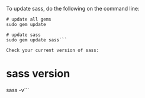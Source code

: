 To update sass, do the following on the command line:

```
# update all gems
sudo gem update

# update sass
sudo gem update sass```

Check your current version of sass:

```
# sass version
sass -v```